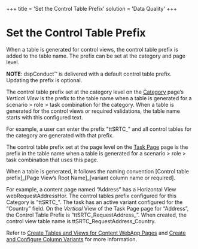 +++
title = 'Set the Control Table Prefix'
solution = 'Data Quality'
+++

# Set the Control Table Prefix

When a table is generated for control views, the control table prefix is
added to the table name. The prefix can be set at the category and page
level.

<span style="font-weight: bold;">NOTE</span>: dspConduct™ is delivered
with a default control table prefix. Updating the prefix is optional.

The control table prefix set at the category level on the
[Category](../Page_Desc/Category_H.htm) page’s
<span style="font-style: italic;">Vertical View</span> is the prefix to
the table name when a table is generated for a scenario \> role \> task
combination for the category. When a table is generated for the control
views or required validations, the table name starts with this
configured text.

For example, a user can enter the prefix "ttSRTC\_" and all control
tables for the category are generated with that prefix.

The control table prefix set at the page level on the [Task
Page](../Page_Desc/Task_Page_H.htm) page is the prefix in the table name
when a table is generated for a scenario \> role \> task combination
that uses this page.

When a table is generated, it follows the naming convention \[Control
table prefix\]\_\[Page View’s Root Name\]\_\[variant column name or
required\].

For example, a content page named “Address” has a Horizontal View
webRequestAddressHor. The control tables prefix configured for this
Category is "ttSRTC\_". The task has an active variant configured for
the “Country” field. On the
<span style="font-style: italic;">Vertical</span> View of the Task Page
page for “Address”, the Control Table Prefix is
“ttSRTC\_RequestAddress\_”. When created, the control view table name
is ttSRTC\_RequestAddress\_Country.

Refer to [Create Tables and Views for Content WebApp
Pages](Create_Tables_and_Views_for_Content_WebApp_Pages_Overview.htm)
and [Create and Configure Column
Variants](Activate_Configure_Column_Variants.htm) for more information.

